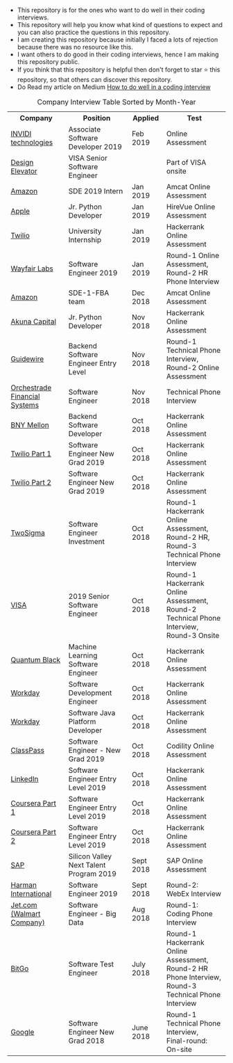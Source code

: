 - This repository is for the ones who want to do well in their coding interviews.   
- This repository will help you know what kind of questions to expect and you can also practice the questions in this repository.    
- I am creating this repository because initially I faced a lots of rejection because there was no resource like this.    
- I want others to do good in their coding interviews, hence I am making this repository public.    
- If you think that this repository is helpful then don't forget to star :star: this repository, so that others can discover this repository. 
- Do Read my article on Medium [How to do well in a coding interview](https://medium.com/@jayshah_84248/how-to-do-well-in-a-coding-interview-2bcd67e93cb5)   

<table align="center">
<caption>Company Interview Table Sorted by Month-Year</caption>
<tr>
	<th>Company</th>
	<th>Position</th>
	<th>Applied</th>
	<th>Test</th>
</tr>



<tr>
	<td> <a href="https://github.com/jayshah19949596/CodingInterviews/tree/master/VISA%202019%20Senior%20Software%20Engineer/Round%20-%203%20-%20Onsite/Design%20Elevator" target="_blank"> INVIDI technologies </a> </td>
	<td> Associate Software Developer 2019 </td>
	<td> Feb 2019 </td>
	<td> Online Assessment </td>
</tr>


<tr>
	<td> <a href="https://github.com/jayshah19949596/CodingInterviews/tree/master/VISA%202019%20Senior%20Software%20Engineer/Round%20-%203%20-%20Onsite/Design%20Elevator" target="_blank"> Design Elevator </a> </td>
	<td> VISA Senior Software Engineer </td>
	<td>  </td>
	<td> Part of VISA onsite </td>
</tr>


<tr>
	<td> <a href="https://github.com/jayshah19949596/CodingInterviews/tree/master/Amazon%20SDE%202019%20Intern" target="_blank"> Amazon </a> </td>
	<td> SDE 2019 Intern </td>
	<td> Jan 2019 </td>
	<td> Amcat Online Assessment </td>
</tr>

<tr>
	<td> <a href="https://github.com/jayshah19949596/CodingInterviews/tree/master/Twilio%20University%20Internship%202019" target="_blank"> Apple </a> </td>
	<td> Jr. Python Developer </td>
	<td> Jan 2019 </td>
	<td> HireVue Online Assessment </td>
</tr>

<tr>
	<td> <a href="https://github.com/jayshah19949596/CodingInterviews/tree/master/Twilio%20University%20Internship%202019" target="_blank"> Twilio </a> </td>
	<td> University Internship </td>
	<td> Jan 2019 </td>
	<td> Hackerrank Online Assessment </td>
</tr>

<tr>
	<td> <a href="https://github.com/jayshah19949596/CodingInterviews/tree/master/Wayfair%20Labs%20Software%20Engineer%202019" target="_blank"> Wayfair Labs</a> </td>
	<td> Software Engineer 2019 </td>
	<td> Jan 2019 </td>
	<td colspan="2"> Round-1 Online Assessment, <br> Round-2 HR Phone Interview</td>
</tr>

<tr>
	<td> <a href="https://github.com/jayshah19949596/CodingInterviews/tree/master/Amazon%20SDE%20-%201" target="_blank"> Amazon </a> </td>
	<td> SDE-1-FBA team </td>
	<td> Dec 2018 </td>
	<td> Amcat Online Assessment</td>
</tr>

<tr>
	<td> <a href="https://github.com/jayshah19949596/CodingInterviews/tree/master/Akuna%20Capital%20Junior%20Python%20Developer" target="_blank"> Akuna Capital </a> </td>
	<td> Jr. Python Developer</td>
	<td> Nov 2018 </td>
	<td> Hackerrank Online Assessment </td>
</tr>

<tr>
	<td> <a href="https://github.com/jayshah19949596/CodingInterviews/tree/master/Guidewire%20Backend%20Software%20Engineer%20Entry%20Level" target="_blank"> Guidewire </a> </td>
	<td> Backend Software Engineer Entry Level</td>
	<td> Nov 2018 </td>
	<td colspan="2"> Round-1 Technical Phone Interview, <br> Round-2 Online Assessment</td>
</tr>

<tr>
	<td> <a href="https://github.com/jayshah19949596/CodingInterviews/tree/master/Orchestrade%20Financial%20Systems%20Software%20Engineer" target="_blank"> Orchestrade Financial Systems </a> </td>
	<td> Software Engineer</td>
	<td> Nov 2018 </td>
	<td> Technical Phone Interview </td>
</tr>

<tr>
	<td> <a href="https://github.com/jayshah19949596/CodingInterviews/tree/master/BNY%20Mellon%20Backend%20Software%20Developer" target="_blank"> BNY Mellon </a> </td>
	<td> Backend Software Developer </td>
	<td> Oct 2018 </td>
	<td> Hackerrank Online Assessment </td>
</tr>

<tr>
	<td> <a href="https://github.com/jayshah19949596/CodingInterviews/tree/master/Twilio%20Software%20Engineer%20-%20New%20Grad%20-Part-1" target="_blank"> Twilio Part 1 </a> </td>
	<td> Software Engineer New Grad 2019 </td>
	<td> Oct 2018 </td>
	<td> Hackerrank Online Assessment </td>
</tr>

<tr>
	<td> <a href="https://github.com/jayshah19949596/CodingInterviews/tree/master/Twilio%20Software%20Engineer-%20New%20Grad%20-%20Part-2" target="_blank"> Twilio Part 2 </a> </td>
	<td> Software Engineer New Grad 2019 </td>
	<td> Oct 2018 </td>
	<td> Hackerrank Online Assessment </td>
</tr>

<tr>
	<td> <a href="https://github.com/jayshah19949596/CodingInterviews/tree/master/TwoSigma%202019%20Software%20Engineer%20Investments" target="_blank"> TwoSigma </a> </td>
	<td> Software Engineer Investment </td>
	<td> Oct 2018 </td>
	<td colspan="3"> Round-1 Hackerrank Online Assessment, <br> Round-2 HR, <br> Round-3 Technical Phone Interview</td>
	
</tr>

<tr>
	<td> <a href="https://github.com/jayshah19949596/CodingInterviews/tree/master/VISA%202019%20Senior%20Software%20Engineer" target="_blank"> VISA </a> </td>
	<td> 2019 Senior Software Engineer</td>
	<td> Oct 2018 </td>
	<td colspan="3"> Round-1 Hackerrank Online Assessment, <br> Round-2 Technical Phone Interview, <br> Round-3 Onsite</td>
</tr>

<tr>
	<td> <a href="https://github.com/jayshah19949596/CodingInterviews/tree/master/QuantumBlack%20Machine%20Learning%20Software%20Engineer%202019" target="_blank"> Quantum Black </a> </td>
	<td> Machine Learning Software Engineer </td>
	<td> Oct 2018 </td>
	<td> Hackerrank Online Assessment </td>

</tr>


<tr>
	<td> <a href="https://github.com/jayshah19949596/CodingInterviews/tree/master/Workday%20Software%20Development%20Engineer" target="_blank"> Workday </a> </td>
	<td> Software Development Engineer </td>
	<td> Oct 2018 </td>
	<td> Hackerrank Online Assessment </td>
</tr>


<tr>
	<td> <a href="https://github.com/jayshah19949596/CodingInterviews/tree/master/Workday%20Senior%20Java%20Platform%20Developer" target="_blank"> Workday </a> </td>
	<td> Software Java Platform Developer </td>
	<td> Oct 2018 </td>
	<td> Hackerrank Online Assessment </td>
</tr>


<tr>
	<td> <a href="https://github.com/jayshah19949596/CodingInterviews/tree/master/ClassPass%202019%20Software%20Engineer%20New%20Grad" target="_blank"> ClassPass </a> </td>
	<td> Software Engineer - New Grad 2019  </td>
	<td> Oct 2018 </td>
	<td> Codility Online Assessment </td>
</tr>


<tr>
	<td> <a href="https://github.com/jayshah19949596/CodingInterviews/tree/master/LinkedIn%20Software%20Engineer%20-%20Entry%20Level" target="_blank"> LinkedIn </a> </td>
	<td> Software Engineer Entry Level 2019  </td> 
	<td> Oct 2018 </td>
	<td> Hackerrank Online Assessment </td>
</tr>


<tr>
	<td> <a href="https://github.com/jayshah19949596/CodingInterviews/tree/master/Coursera%20Software%20Engineer%20Entry%20Level-2019-Part-1" target="_blank"> Coursera  Part 1 </a> </td>
	<td> Software Engineer Entry Level 2019  </td>
	<td> Oct 2018 </td>
	<td> Hackerrank Online Assessment </td>
</tr>


<tr>
	<td> <a href="https://github.com/jayshah19949596/CodingInterviews/tree/master/Coursera%20Software%20Engineer%20Entry%20Level-2019-Part-2" target="_blank"> Coursera  Part 2 </a> </td>
	<td> Software Engineer Entry Level 2019  </td>
	<td> Oct 2018 </td>
	<td> Hackerrank Online Assessment </td>
</tr>

<tr>
	<td> <a href="https://github.com/jayshah19949596/CodingInterviews/tree/master/SAP%20Silicon%20Valley%20Next%20Talent%20Program%202019" target="_blank"> SAP </a> </td>
	<td> Silicon Valley Next Talent Program 2019 </td>
	<td> Sept 2018 </td>
	<td> SAP Online Assessment </td>
</tr>

<tr>
	<td> <a href="https://github.com/jayshah19949596/CodingInterviews/tree/master/HARMAN%20International%20Software%20Engineer%202019" target="_blank"> Harman International </a> </td>
	<td> Software Engineer 2019 </td>
	<td> Sept 2018 </td>
	<td> Round-2: WebEx Interview</td>
</tr>


<tr>
	<td> <a href="https://github.com/jayshah19949596/CodingInterviews/tree/master/Jet.com%20(walmart%20company)%20Software%20Engineer%20-%20Big%20Data" target="_blank"> Jet.com (Walmart Company) </a> </td>
	<td> Software Engineer - Big Data </td>
	<td> Aug 2018 </td>
	<td> Round-1: Coding Phone Interview</td>
</tr>

<tr>
	<td> <a href="https://github.com/jayshah19949596/CodingInterviews/tree/master/BitGo%20Software%20Test%20Engineer" target="_blank"> BitGo </a> </td>
	<td> Software Test Engineer </td>
	<td> July 2018 </td>
	<td colspan="2"> Round-1 Hackerrank Online Assessment, <br> Round-2 HR Phone Interview, <br> Round-3 Technical Phone Interview</td>

</tr>


<tr>
	<td> <a href="https://github.com/jayshah19949596/CodingInterviews/tree/master/Google%20Software%20Engineer%20New%20Grad%202018" target="_blank"> Google </a> </td>
	<td> Software Engineer New Grad 2018</td>
	<td> June 2018 </td>
	<td colspan="2"> Round-1 Technical Phone Interview, <br> Final-round: On-site </td>
</tr>

</table>
